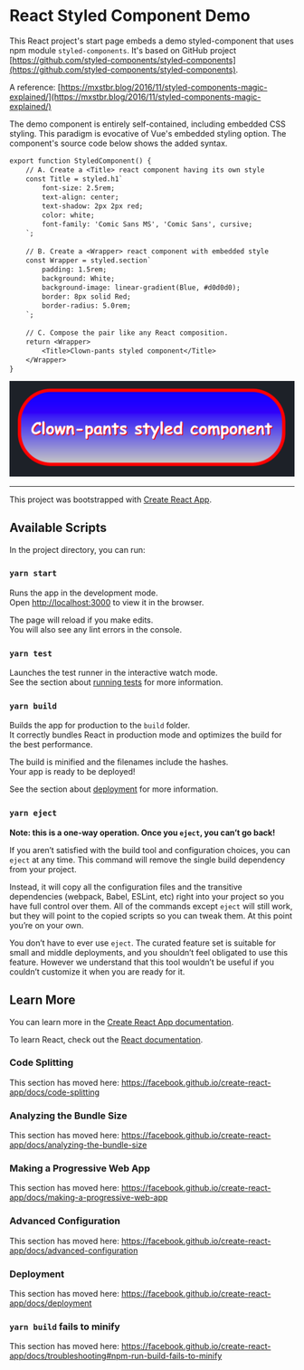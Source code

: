 # React Styled Component Demo
This React project's start page embeds a demo styled-component 
that uses npm module `styled-components`. It's based on GitHub project
[https://github.com/styled-components/styled-components](https://github.com/styled-components/styled-components).

A reference: [https://mxstbr.blog/2016/11/styled-components-magic-explained/](https://mxstbr.blog/2016/11/styled-components-magic-explained/)

The demo component is entirely self-contained, including embedded 
CSS styling. This paradigm is evocative of Vue's embedded
styling option. 
The component's source code below shows the added syntax.

````
export function StyledComponent() {
    // A. Create a <Title> react component having its own style
    const Title = styled.h1`
        font-size: 2.5rem;
        text-align: center;
        text-shadow: 2px 2px red;
        color: white;
        font-family: 'Comic Sans MS', 'Comic Sans', cursive;
    `;

    // B. Create a <Wrapper> react component with embedded style
    const Wrapper = styled.section`
        padding: 1.5rem;
        background: White;
        background-image: linear-gradient(Blue, #d0d0d0);
        border: 8px solid Red;
        border-radius: 5.0rem;
    `;

    // C. Compose the pair like any React composition.
    return <Wrapper>
        <Title>Clown-pants styled component</Title>
    </Wrapper>
}
````
![doc/styled-component-eg.png](doc/styled-component-eg.png)

-------------
This project was bootstrapped with [Create React App](https://github.com/facebook/create-react-app).

## Available Scripts

In the project directory, you can run:

### `yarn start`

Runs the app in the development mode.<br />
Open [http://localhost:3000](http://localhost:3000) to view it in the browser.

The page will reload if you make edits.<br />
You will also see any lint errors in the console.

### `yarn test`

Launches the test runner in the interactive watch mode.<br />
See the section about [running tests](https://facebook.github.io/create-react-app/docs/running-tests) for more information.

### `yarn build`

Builds the app for production to the `build` folder.<br />
It correctly bundles React in production mode and optimizes the build for the best performance.

The build is minified and the filenames include the hashes.<br />
Your app is ready to be deployed!

See the section about [deployment](https://facebook.github.io/create-react-app/docs/deployment) for more information.

### `yarn eject`

**Note: this is a one-way operation. Once you `eject`, you can’t go back!**

If you aren’t satisfied with the build tool and configuration choices, you can `eject` at any time. This command will remove the single build dependency from your project.

Instead, it will copy all the configuration files and the transitive dependencies (webpack, Babel, ESLint, etc) right into your project so you have full control over them. All of the commands except `eject` will still work, but they will point to the copied scripts so you can tweak them. At this point you’re on your own.

You don’t have to ever use `eject`. The curated feature set is suitable for small and middle deployments, and you shouldn’t feel obligated to use this feature. However we understand that this tool wouldn’t be useful if you couldn’t customize it when you are ready for it.

## Learn More

You can learn more in the [Create React App documentation](https://facebook.github.io/create-react-app/docs/getting-started).

To learn React, check out the [React documentation](https://reactjs.org/).

### Code Splitting

This section has moved here: https://facebook.github.io/create-react-app/docs/code-splitting

### Analyzing the Bundle Size

This section has moved here: https://facebook.github.io/create-react-app/docs/analyzing-the-bundle-size

### Making a Progressive Web App

This section has moved here: https://facebook.github.io/create-react-app/docs/making-a-progressive-web-app

### Advanced Configuration

This section has moved here: https://facebook.github.io/create-react-app/docs/advanced-configuration

### Deployment

This section has moved here: https://facebook.github.io/create-react-app/docs/deployment

### `yarn build` fails to minify

This section has moved here: https://facebook.github.io/create-react-app/docs/troubleshooting#npm-run-build-fails-to-minify
